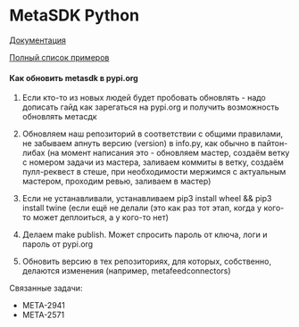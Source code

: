# MetaSDK Python

[Документация](http://metasdk.readthedocs.io/)

[Полный список примеров](https://github.com/devision-io/metasdk/tree/master/metasdk/examples/)

#### Как обновить metasdk в pypi.org

1. Если кто-то из новых людей будет пробовать обновлять - надо дописать гайд как зарегаться на pypi.org и получить возможность обновлять метасдк

2. Обновляем наш репозиторий в соответствии с общими правилами, не забываем апнуть версию (version) в info.py, как обычно в пайтон-либах (на момент написания это - обновляем мастер, создаём ветку с номером задачи из мастера, заливаем коммиты в ветку, создаём пулл-реквест в стеше, при необходимости мержимся с актуальным мастером, проходим ревью, заливаем в мастер)

3. Если не устанавливали, устанавливаем pip3 install wheel && pip3 install twine (если ещё не делали (это как раз тот этап, когда у кого-то может деплоиться, а у кого-то нет)

4. Делаем make publish. Может спросить пароль от ключа, логи и пароль от pypi.org

5. Обновить версию в тех репозиториях, для которых, собственно, делаются изменения (например, metafeedconnectors)


Связанные задачи:
- META-2941
- META-2571

